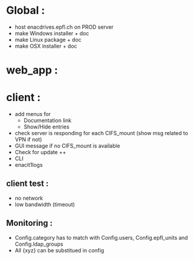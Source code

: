 
Global :
========

* host enacdrives.epfl.ch on PROD server
* make Windows installer + doc
* make Linux package + doc
* make OSX installer + doc


web_app :
=========


client :
========

* add menus for
  + Documentation link
  + Show/Hide entries
* check server is responding for each CIFS_mount (show msg related to VPN if not)
* GUI message if no CIFS_mount is available
* Check for update ++
* CLI
* enacit1logs


client test :
-------------

* no network
* low bandwidth (timeout)


Monitoring :
------------

* Config.category has to match with Config.users, Config.epfl_units and Config.ldap_groups
* All {xyz} can be substitued in config
